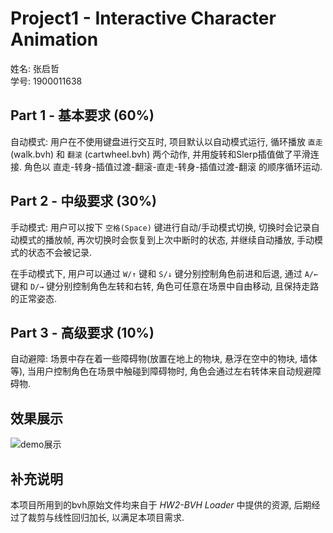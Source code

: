 # Project1 - Interactive Character Animation  

姓名: 张启哲  
学号: 1900011638  

## Part 1 - 基本要求 (60%)  

自动模式: 用户在不使用键盘进行交互时, 项目默认以自动模式运行, 循环播放 `直走` (walk.bvh) 和 `翻滚` (cartwheel.bvh) 两个动作, 并用旋转和Slerp插值做了平滑连接. 角色以 直走-转身-插值过渡-翻滚-直走-转身-插值过渡-翻滚 的顺序循环运动.  

## Part 2 - 中级要求 (30%)  

手动模式: 用户可以按下 `空格(Space)` 键进行自动/手动模式切换, 切换时会记录自动模式的播放帧, 再次切换时会恢复到上次中断时的状态, 并继续自动播放, 手动模式的状态不会被记录.  

在手动模式下, 用户可以通过 `W/↑` 键和 `S/↓` 键分别控制角色前进和后退, 通过 `A/←` 键和 `D/→` 键分别控制角色左转和右转, 角色可任意在场景中自由移动, 且保持走路的正常姿态.  

## Part 3 - 高级要求 (10%)  

自动避障: 场景中存在着一些障碍物(放置在地上的物块, 悬浮在空中的物块, 墙体等), 当用户控制角色在场景中触碰到障碍物时, 角色会通过左右转体来自动规避障碍物.

## 效果展示  

![demo展示](demo/ICA-demo.gif)

## 补充说明  

本项目所用到的bvh原始文件均来自于 *HW2-BVH Loader* 中提供的资源, 后期经过了裁剪与线性回归加长, 以满足本项目需求.  
